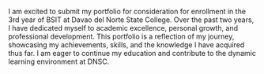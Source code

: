 I am excited to submit my portfolio for consideration for enrollment in the 3rd year of BSIT at Davao del Norte State College. 
Over the past two years, I have dedicated myself to academic excellence, personal growth, and professional development. 
This portfolio is a reflection of my journey, showcasing my achievements, skills, and the knowledge I have acquired thus far. 
I am eager to continue my education and contribute to the dynamic learning environment at DNSC.
